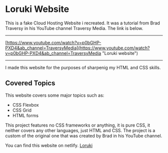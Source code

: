# Loruki Website

This is a fake Cloud Hosting Website i recreated. It was a tutorial from Brad Traversy in his YouTube channel Traversy Media. The link is below.

---

[https://www.youtube.com/watch?v=p0bGHP-PXD4&ab_channel=TraversyMedia](https://www.youtube.com/watch?v=p0bGHP-PXD4&ab_channel=TraversyMedia "Loruki website")

---

I made this website for the purposes of sharpenig my HTML and CSS skills.

## Covered Topics

This website covers some major topics such as:

- CSS Flexbox
- CSS Grid
- HTML forms

This project features no CSS frameworks or anything, it is pure CSS, it neither covers any other languages, just HTML and CSS. The project is a custom of the original one that was created by Brad in his YouTube channel.

You can find this website on netlify. [Loruki](https://dynamic-gumption-d8bd7f.netlify.app/index.html)
